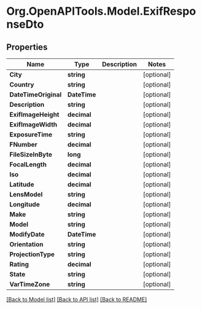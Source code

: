 # Org.OpenAPITools.Model.ExifResponseDto

## Properties

Name | Type | Description | Notes
------------ | ------------- | ------------- | -------------
**City** | **string** |  | [optional] 
**Country** | **string** |  | [optional] 
**DateTimeOriginal** | **DateTime** |  | [optional] 
**Description** | **string** |  | [optional] 
**ExifImageHeight** | **decimal** |  | [optional] 
**ExifImageWidth** | **decimal** |  | [optional] 
**ExposureTime** | **string** |  | [optional] 
**FNumber** | **decimal** |  | [optional] 
**FileSizeInByte** | **long** |  | [optional] 
**FocalLength** | **decimal** |  | [optional] 
**Iso** | **decimal** |  | [optional] 
**Latitude** | **decimal** |  | [optional] 
**LensModel** | **string** |  | [optional] 
**Longitude** | **decimal** |  | [optional] 
**Make** | **string** |  | [optional] 
**Model** | **string** |  | [optional] 
**ModifyDate** | **DateTime** |  | [optional] 
**Orientation** | **string** |  | [optional] 
**ProjectionType** | **string** |  | [optional] 
**Rating** | **decimal** |  | [optional] 
**State** | **string** |  | [optional] 
**VarTimeZone** | **string** |  | [optional] 

[[Back to Model list]](../../README.md#documentation-for-models) [[Back to API list]](../../README.md#documentation-for-api-endpoints) [[Back to README]](../../README.md)

